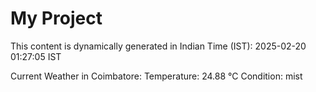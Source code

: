 # My Project

This content is dynamically generated in Indian Time (IST): 2025-02-20 01:27:05 IST


Current Weather in Coimbatore:
Temperature: 24.88 °C
Condition: mist
